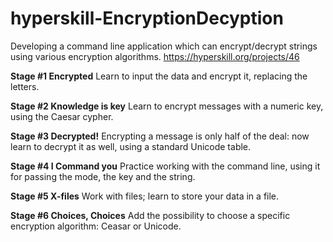 # hyperskill-EncryptionDecyption
Developing a command line application which can encrypt/decrypt strings using various encryption algorithms. https://hyperskill.org/projects/46

**Stage #1 Encrypted**
Learn to input the data and encrypt it, replacing the letters.

**Stage #2 Knowledge is key**
Learn to encrypt messages with a numeric key, using the Caesar cypher. 

**Stage #3 Decrypted!**
Encrypting a message is only half of the deal: now learn to decrypt it as well, using a standard Unicode table.

**Stage #4 I Command you**
Practice working with the command line, using it for passing the mode, the key and the string.

**Stage #5 X-files**
Work with files; learn to store your data in a file.

**Stage #6 Choices, Choices**
Add the possibility to choose a specific encryption algorithm: Ceasar or Unicode.
